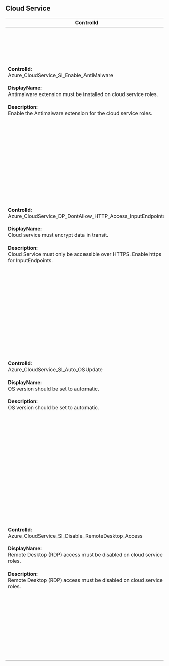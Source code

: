 ## Cloud Service

| ControlId | Dependent Azure API(s) and Properties | Control spec |
|-----------|-------------------------------------|------------------|
| <b>ControlId:</b><br>Azure_CloudService_SI_Enable_AntiMalware<br><br><b>DisplayName:</b><br>Antimalware extension must be installed on cloud service roles. <br><br><b>Description: </b><br> Enable the Antimalware extension for the cloud service roles.| <b> ARM API to get Cloud Service extension details: </b> <br> /subscriptions/{subscriptionId}/resourceGroups/{resourceGroupName}/providers/Microsoft.ClassicCompute/domainNames/{cloudServiceName}/slots/{slotName}/roles/{roleName}/extensionReferences? <br> api-version=2015-06-01  <br><br><b>Properties:</b><br> name: 'PaaSAntimalware-****' <br> properties.state| <b>Scope: </b>Applies to all Azure Cloud Services. <br><br><b>Config: </b> NA<br><br> <b>Passed: </b><br> Antimalware extension is enabled for all the roles in this cloud service. <br><br><b>Failed: </b><br> Antimalware extension is not enabled for one or more roles in this cloud service. |
| <b>ControlId:</b><br>Azure_CloudService_DP_DontAllow_HTTP_Access_InputEndpoints<br><br><b>DisplayName:</b><br>Cloud service must encrypt data in transit. <br><br><b>Description: </b><br> Cloud Service must only be accessible over HTTPS. Enable https for InputEndpoints.| <b> ARM API to get Cloud Service extension details: </b> <br> /subscriptions/{subscriptionId}/resourceGroups/{resourceGroupName}/providers/Microsoft.ClassicCompute/domainNames/{cloudServiceName}/slots/{slotName}/roles?api-version=2016-04-01  <br><br><b>Properties:</b><br> isDataEncryptedInTransit| <b>Scope: </b>Applies to all variants of cloud service except deployment slots of type 'VirtualMachine'. <br><br><b>Config: </b> NA<br><br> <b>Passed: </b><br> No input endpoint in cloud service web/worker roles is using 'http' protocol. <br><br><b>Failed: </b><br>  Any input endpoint in cloud service web/worker roles is using 'http' protocol. |
| <b>ControlId:</b><br>Azure_CloudService_SI_Auto_OSUpdate<br><br><b>DisplayName:</b><br>OS version should be set to automatic. <br><br><b>Description: </b><br> OS version should be set to automatic.| <b> ARM API to get Cloud Service details: </b> <br> /subscriptions/{subscriptionId}/resourceGroups/{resourceGroupName}/providers/Microsoft.ClassicCompute/domainNames/{cloudServiceName}/slots?api-version=2016-04-01  <br><br><b>Properties:</b><br> IsOSAutoUpdateTurnedOn| <b>Scope: </b>Applies to all variants of cloud service except deployment slots of type 'VirtualMachine'. <br><br><b>Config: </b> NA<br><br> <b>Passed: </b><br> Cloud service is enabled with automatic OS updates for all slots. <br><br> <b>Failed: </b><br>  Cloud service is not set up for automatic OS updates. |
| <b>ControlId:</b><br>Azure_CloudService_SI_Disable_RemoteDesktop_Access<br><br><b>DisplayName:</b><br>Remote Desktop (RDP) access must be disabled on cloud service roles. <br><br><b>Description: </b><br> Remote Desktop (RDP) access must be disabled on cloud service roles.| <b> ARM API to get Cloud Service extension details: </b> <br> /subscriptions/{subscriptionId}/resourceGroups/{resourceGroupName}/providers/Microsoft.ClassicCompute/domainNames/{cloudServiceName}/slots/{slotName}/roles/{roleName}/extensionReferences?api-version=2015-06-01  <br><br><b>Properties:</b><br> IsRDPExtensionEnabled, RDPExtensionList | <b>Scope: </b>Applies to all variants of Cloud Service. <br><br><b>Config: </b> NA<br><br> <b>Passed: </b><br> a. Remote desktop (RDP) extension is not enabled for cloud service role(s). <br>*or*<br> b. No role is present for cloud service.<br><br> <b>Failed: </b><br>  Remote desktop (RDP) extension is enabled for cloud service role(s). <br><br> <b>Verify: </b><br>Remote desktop (RDP) extension could not be verified for all the roles in cloud. |
